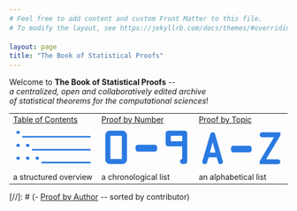 ```yaml
---
# Feel free to add content and custom Front Matter to this file.
# To modify the layout, see https://jekyllrb.com/docs/themes/#overriding-theme-defaults

layout: page
title: "The Book of Statistical Proofs"
---
```



Welcome to **The Book of Statistical Proofs** -- <br>
*a centralized, open and collaboratively edited archive <br>
of statistical theorems for the computational sciences*! <br>

<table>
  <tr>
    <td><a href="/Indexes/Table_of_Contents.html">Table of Contents</a></td>
    <td><a href="/Indexes/Proof_by_Number.html">Proof by Number</a></td>
    <td><a href="/Indexes/Proof_by_Topic.html">Proof by Topic</a></td>
  </tr>
  <tr>
    <td><a href="/Indexes/Table_of_Contents.html"><img src="/Images/Index1.png"></a></td>
    <td><a href="/Indexes/Proof_by_Number.html"><img src="/Images/Index2.png"></a></td>
    <td><a href="/Indexes/Proof_by_Topic.html"><img src="/Images/Index3.png"></a></td>
  </tr>
  <tr>
    <td>a structured overview</td>
    <td>a chronological list</td>
    <td>an alphabetical list</td>
  </tr>
</table>

[//]: # (- [Proof by Author](Indexes/Proof_by_Author.md) -- sorted by contributor)